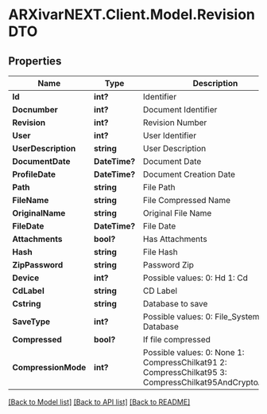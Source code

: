 # ARXivarNEXT.Client.Model.RevisionDTO
## Properties

Name | Type | Description | Notes
------------ | ------------- | ------------- | -------------
**Id** | **int?** | Identifier | [optional] 
**Docnumber** | **int?** | Document Identifier | [optional] 
**Revision** | **int?** | Revision Number | [optional] 
**User** | **int?** | User Identifier | [optional] 
**UserDescription** | **string** | User Description | [optional] 
**DocumentDate** | **DateTime?** | Document Date | [optional] 
**ProfileDate** | **DateTime?** | Document Creation Date | [optional] 
**Path** | **string** | File Path | [optional] 
**FileName** | **string** | File Compressed Name | [optional] 
**OriginalName** | **string** | Original File Name | [optional] 
**FileDate** | **DateTime?** | File Date | [optional] 
**Attachments** | **bool?** | Has Attachments | [optional] 
**Hash** | **string** | File Hash | [optional] 
**ZipPassword** | **string** | Password Zip | [optional] 
**Device** | **int?** | Possible values:  0: Hd  1: Cd  | [optional] 
**CdLabel** | **string** | CD Label | [optional] 
**Cstring** | **string** | Database to save | [optional] 
**SaveType** | **int?** | Possible values:  0: File_System  1: Database  | [optional] 
**Compressed** | **bool?** | If file compressed | [optional] 
**CompressionMode** | **int?** | Possible values:  0: None  1: CompressChilkat91  2: CompressChilkat95  3: CompressChilkat95AndCryptoAes256  | [optional] 

[[Back to Model list]](../README.md#documentation-for-models) [[Back to API list]](../README.md#documentation-for-api-endpoints) [[Back to README]](../README.md)

